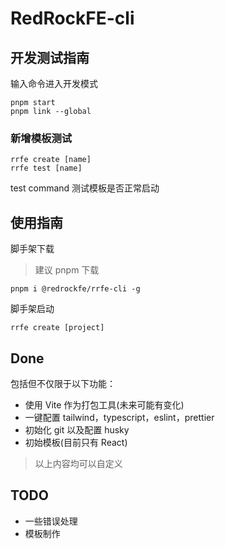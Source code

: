 # RedRockFE-cli

## 开发测试指南

输入命令进入开发模式

```shell
pnpm start
pnpm link --global
```

### 新增模板测试

```shell
rrfe create [name]
rrfe test [name]
```

test command 测试模板是否正常启动

## 使用指南

脚手架下载

> 建议 pnpm 下载

```shell
pnpm i @redrockfe/rrfe-cli -g
```

脚手架启动

```shell
rrfe create [project]
```

## Done

包括但不仅限于以下功能：

- 使用 Vite 作为打包工具(未来可能有变化)
- 一键配置 tailwind，typescript，eslint，prettier
- 初始化 git 以及配置 husky
- 初始模板(目前只有 React)

> 以上内容均可以自定义

## TODO

- 一些错误处理
- 模板制作
